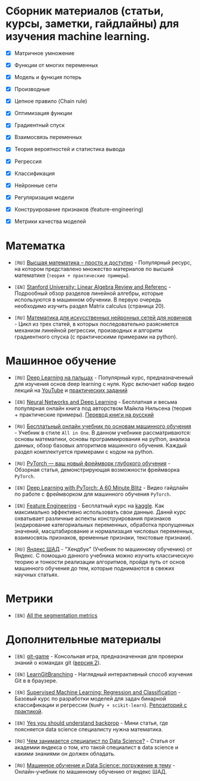 # Сборник материалов (статьи, курсы, заметки, гайдлайны) для изучения machine learning.


- [x] Матричное умножение
- [x] Функции от многих переменных
- [x] Модель и функция потерь
- [x] Производные
- [x] Цепное правило (Chain rule)
- [x] Оптимизация функции
- [x] Градиентный спуск
- [x] Взаимосвязь переменных
- [x] Теория вероятностей и статистика вывода
- [x] Регрессия
- [x] Классификация
- [x] Нейронные сети
- [x] Регуляризация модели
- [x] Конструирование признаков (feature-engineering)
- [x] Метрики качества моделей


# Математка
- `[RU]` [Высшая математика – просто и доступно](http://mathprofi.ru/) - Популярный ресурс, на котором представлено множество материалов по высшей математике (`теория + практические примеры`).  

- `[EN]` [Stanford University: Linear Algebra Review and Referenc](http://cs229.stanford.edu/section/cs229-linalg.pdf) -   Подрообный обзор разделов линейной алгебры, которые используются в машинном обучении. В первую очередь необходимо изучить раздел Matrix calculus (страница 20).

- `[RU]` [Математика для искусственных нейронных сетей для новичков](https://habr.com/ru/post/307004/) - Цикл из трех статей, в которых последовательно разясняется механизм линейной регрессии, производных и алгоритм градиентного спуска (с практическими примерами на python).


# Машинное обучение
- `[RU]` [Deep Learning на пальцах](https://dlcourse.ai/) - Популярный курс, предназначенный для изучения основ deep learning с нуля. Курс включает набор видео лекций на [YouTube](https://www.youtube.com/@sim0nsays/featured) и [практических заданий](https://github.com/sim0nsays/dlcourse_ai)

- `[EN]` [Neural Networks and Deep Learning](http://neuralnetworksanddeeplearning.com/) - Бесплатная и весьма популярная онлайн книга под авторством Майкла Нильсена (теория + практические примеры). [Перевод книги на русский](https://habr.com/ru/post/456738/)

- `[RU]` [Бесплатьный онлайн учебник по основам машинного обучения](https://www.dmitrymakarov.ru/) - Учебник в стиле `All in One`. В данном учебнике рассматриваются: основы математики, основы программирования на python, анализа данных, обзор базовых алгоритмов машинного обучения. Каждый раздел комплектуется примерами с кодом на python. 

- `[RU]` [PyTorch — ваш новый фреймворк глубокого обучения](https://habr.com/ru/post/334380/) - Обзорная статья, демонстрирующая возможности фреймворка `PyTorch`.

- `[EN]` [Deep Learning with PyTorch: A 60 Minute Blitz](https://pytorch.org/tutorials/beginner/deep_learning_60min_blitz.html) - Видео гайдлайн по работе с фреймворком для машинного обучения `PyTorch`.

- `[EN]` [Feature Engineering](https://www.kaggle.com/learn/feature-engineering) - Бесплатный курс на [kaggle](https://www.kaggle.com/). Как максимально эффективно использовать свои данные. Даннй курс охватывает различные аспекты конструирования признаков (кодирование категориальных переменных, обработка пропущенных значений, масштабирование и нормализация числовых переменных, взаимосвязь признаков, временные признаки, текстовые признаки).
- `[RU]` [Яндекс ШАД](https://education.yandex.ru/handbook/ml) - "Хендбук" (Учебник по машинному обучению) от Яндекс. С помощью данного учебника можно изучить классическую теорию и тонкости реализации алгоритмов, пройдя путь от основ машинного обучения до тем, которые поднимаются в свежих научных статьях.

# Метрики
- `[EN]` [All the segmentation metrics](https://www.kaggle.com/code/yassinealouini/all-the-segmentation-metrics)


# Дополнительные материалы
- `[EN]` [git-game](https://github.com/git-game) - Консольная игра, предназначенная для проверки знаний о командах git ([версия 2](https://github.com/git-game/git-game-v2)).

- `[EN]` [LearnGitBranching](https://learngitbranching.js.org/) - Наглядный интерактивный способ изучения Git в в браузере.

- `[EN]` [Supervised Machine Learning: Regression and Classification](https://www.coursera.org/learn/machine-learning) - Базовый курс по разработки моделей для задач бинарной классификации и регрессии (`NumPy + scikit-learn`). [Репозиторий с практикой](https://github.com/sevskii111/supervised-learning).

- `[EN]` [Yes you should understand backprop](https://karpathy.medium.com/yes-you-should-understand-backprop-e2f06eab496b) - Мини статья, где поясняется data science специалисту нужна математика.

- `[RU]` [Чем занимается специалист по Data Science?](https://academy.yandex.ru/journal/chem-zanimaetsya-spetsialist-po-data-science-i-kak-nachat-rabotat-v-etoy-oblasti) - Статья от академии яндекса о том, кто такой специалист в data science и какими знаниями он должен обладать.

- `[RU]` [Машинное обучение и Data Science: погружение в тему](https://academy.yandex.ru/handbook/ml?utm_campaign=shad&utm_medium=institutions&utm_source=yandex) - Онлайн-учебник по машинному обучению от яндекс ШАД.
 

